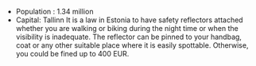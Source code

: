 - Population : 1.34 million
- Capital: Tallinn
It is a law in Estonia to have safety reflectors attached whether you are walking or biking during the night time or when the visibility is inadequate. The reflector can be pinned to your handbag, coat or any other suitable place where it is easily spottable. Otherwise, you could be fined up to 400 EUR.
